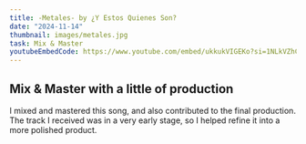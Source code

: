 ```yaml
---
title: -Metales- by ¿Y Estos Quienes Son?
date: "2024-11-14"
thumbnail: images/metales.jpg
task: Mix & Master
youtubeEmbedCode: https://www.youtube.com/embed/ukkukVIGEKo?si=1NLkVZhCPUXq4nAU-
---
```


## Mix & Master with a little of production

I mixed and mastered this song, and also contributed to the final production. The track I received was in a very early stage, so I helped refine it into a more polished product.
